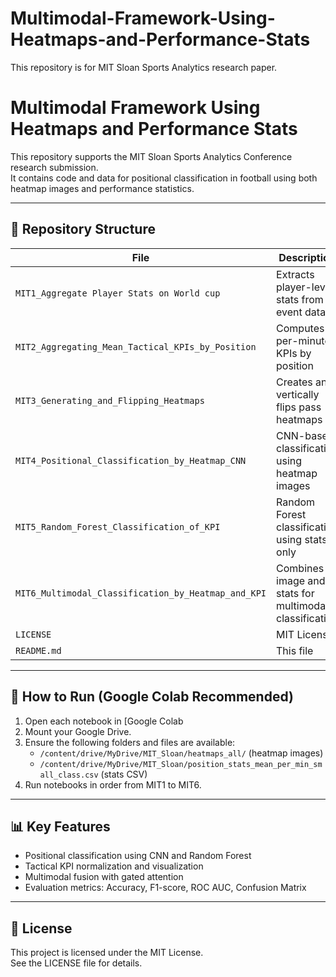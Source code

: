 # Multimodal-Framework-Using-Heatmaps-and-Performance-Stats
This repository is for MIT Sloan Sports Analytics research paper.

# Multimodal Framework Using Heatmaps and Performance Stats

This repository supports the MIT Sloan Sports Analytics Conference research submission.  
It contains code and data for positional classification in football using both heatmap images and performance statistics.

---


## 📁 Repository Structure

| File | Description |
|------|-------------|
| `MIT1_Aggregate Player Stats on World cup` | Extracts player-level stats from event data |
| `MIT2_Aggregating_Mean_Tactical_KPIs_by_Position` | Computes per-minute KPIs by position |
| `MIT3_Generating_and_Flipping_Heatmaps` | Creates and vertically flips pass heatmaps |
| `MIT4_Positional_Classification_by_Heatmap_CNN` | CNN-based classification using heatmap images |
| `MIT5_Random_Forest_Classification_of_KPI` | Random Forest classification using stats only |
| `MIT6_Multimodal_Classification_by_Heatmap_and_KPI` | Combines image and stats for multimodal classification |
| `LICENSE` | MIT License |
| `README.md` | This file |

---

## 🚀 How to Run (Google Colab Recommended)

1. Open each notebook in [Google Colab
2. Mount your Google Drive.
3. Ensure the following folders and files are available:
   - `/content/drive/MyDrive/MIT_Sloan/heatmaps_all/` (heatmap images)
   - `/content/drive/MyDrive/MIT_Sloan/position_stats_mean_per_min_small_class.csv` (stats CSV)
4. Run notebooks in order from MIT1 to MIT6.

---

## 📊 Key Features

- Positional classification using CNN and Random Forest
- Tactical KPI normalization and visualization
- Multimodal fusion with gated attention
- Evaluation metrics: Accuracy, F1-score, ROC AUC, Confusion Matrix

---

## 📜 License

This project is licensed under the MIT License.  
See the LICENSE file for details.
